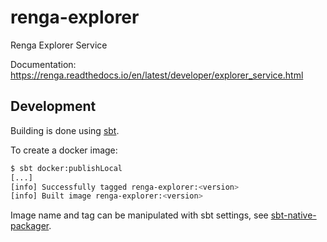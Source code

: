 # renga-explorer
Renga Explorer Service

Documentation: https://renga.readthedocs.io/en/latest/developer/explorer_service.html

## Development
Building is done using [sbt](http://www.scala-sbt.org/).

To create a docker image:
```bash
$ sbt docker:publishLocal
[...]
[info] Successfully tagged renga-explorer:<version>
[info] Built image renga-explorer:<version>
```

Image name and tag can be manipulated with sbt settings, see
[sbt-native-packager](https://sbt-native-packager.readthedocs.io/en/v1.2.2/formats/docker.html).
